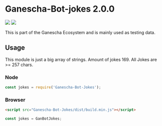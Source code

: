 # Ganescha-Bot-jokes 2.0.0
[![](https://img.shields.io/gitter/room/nwjs/nw.js.svg)](https://gitter.im/GaneschaLabs/Ganescha-Core)
[![](https://img.shields.io/badge/Waffle-Board-orange.svg)](https://waffle.io/GaneschaLabs/Ganescha-Core)

This is part of the Ganescha Ecosystem and is mainly used as testing data.

## Usage

This module is just a big array of strings.
Amount of jokes 169.
All Jokes are >= 257 chars.

### Node
```javascript
const jokes = require('Ganescha-Bot-Jokes');
```

### Browser
```html
<script src="Ganescha-Bot-Jokes/dist/build.min.js"></script>
```

```javascript
const jokes = GanBotJokes;
```
